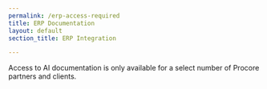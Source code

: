 ```yaml
---
permalink: /erp-access-required
title: ERP Documentation
layout: default
section_title: ERP Integration

---
```


Access to AI documentation is only available for a select number of Procore partners and clients.